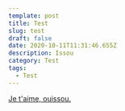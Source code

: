 ```yaml
---
template: post
title: Test
slug: test
draft: false
date: 2020-10-11T11:31:46.655Z
description: Issou
category: Test
tags:
  - Test
---
```

<u> Je t'aime, ouissou. </u>
